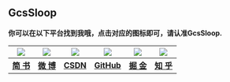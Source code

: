 ## GcsSloop

**你可以在以下平台找到我哦，点击对应的图标即可，请认准GcsSloop.**


<a href="http://www.jianshu.com/users/bc2fa21dbd1e/latest_articles"  target="_blank">  <img src="http://ww3.sinaimg.cn/large/005Xtdi2gw1f1pyg6uniyj303k03ka9x.jpg"   /></a> |                                                                                                                                                                                                <a href="http://weibo.com/GcsSloop" target="_blank"> <img src="http://ww1.sinaimg.cn/large/005Xtdi2jw1f1r3v5dge8j303k03kwee.jpg"/></a> |                                                                                                                                         <a href="http://blog.csdn.net/u013831257?viewmode=list" target="_blank"> <img src="http://ww1.sinaimg.cn/large/005Xtdi2gw1f1pycmbgn0j303k03kjr8.jpg" /></a> |                                                                                                                                                                                                  <a href="https://github.com/GcsSloop" target="_blank"> <img src="http://ww2.sinaimg.cn/large/005Xtdi2gw1f1pyjf8vx7j303k03kglh.jpg"   /></a> |                                                                                                                                                                                                                                                                          <a href="http://gold.xitu.io/#/user/56dd579a75c4cd4365aca918" target="_blank"> <img src="http://ww1.sinaimg.cn/large/005Xtdi2gw1f1pyo2hyqgj303k03kmx1.jpg"   /></a> |                                                                                                                                                                                                <a href="https://www.zhihu.com/people/li-yu-long-38" target="_blank"> <img src="http://ww4.sinaimg.cn/large/005Xtdi2gw1f1pyqdjk92j303k03k747.jpg"  target="_blank"/></a>                                                        
:---:|:---:|:---:|:---:|:---:|:---:                                                                                                         
**[简 书](http://www.jianshu.com/users/bc2fa21dbd1e/latest_articles)** |                                                             **[微 博](http://weibo.com/GcsSloop)** |                                                    **[CSDN](http://blog.csdn.net/u013831257?viewmode=list)** |                                               **[GitHub](https://github.com/GcsSloop)** |                                                                                       **[掘 金](http://gold.xitu.io/#/user/56dd579a75c4cd4365aca918)** |                                                                    **[知 乎](https://www.zhihu.com/people/li-yu-long-38)**

